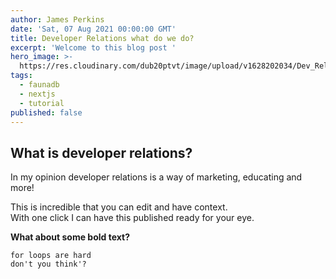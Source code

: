 ```yaml
---
author: James Perkins
date: 'Sat, 07 Aug 2021 00:00:00 GMT'
title: Developer Relations what do we do?
excerpt: 'Welcome to this blog post '
hero_image: >-
  https://res.cloudinary.com/dub20ptvt/image/upload/v1628202034/Dev_Rel_What_do_we_do_zgjkqq.png
tags:
  - faunadb
  - nextjs
  - tutorial
published: false
---
```

## What is developer relations?

In my opinion developer relations is a way of marketing, educating and more!  
  
This is incredible that you can edit and have context.  
With one click I can have this published ready for your eye.  
  
**What about some bold text?**

```
for loops are hard
don't you think'?
```
